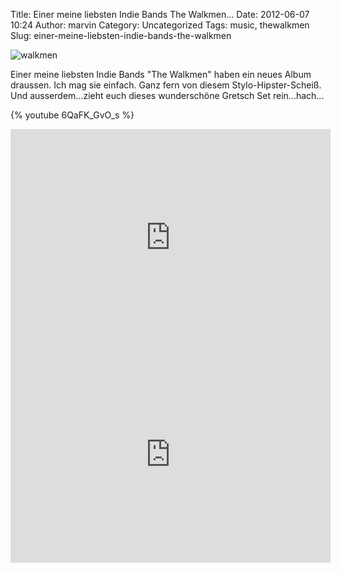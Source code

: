 Title: Einer meine liebsten Indie Bands  The Walkmen...
Date: 2012-06-07 10:24
Author: marvin
Category: Uncategorized
Tags: music, thewalkmen
Slug: einer-meine-liebsten-indie-bands-the-walkmen

![walkmen]({filename}/images/walkmen.jpg)

Einer meine liebsten Indie Bands "The Walkmen" haben ein neues Album
draussen. Ich mag sie einfach. Ganz fern von diesem
Stylo-Hipster-Scheiß. Und ausserdem...zieht euch dieses wunderschöne
Gretsch Set rein...hach...

{% youtube 6QaFK\_GvO_s %}

<iframe width="512" height="347" src="http://www.nbc.com/assets/video/widget/widget.html?vid=1405062" frameborder="0"></iframe>

<iframe width="512" height="347" src="http://www.nbc.com/assets/video/widget/widget.html?vid=1405038" frameborder="0"></iframe>

